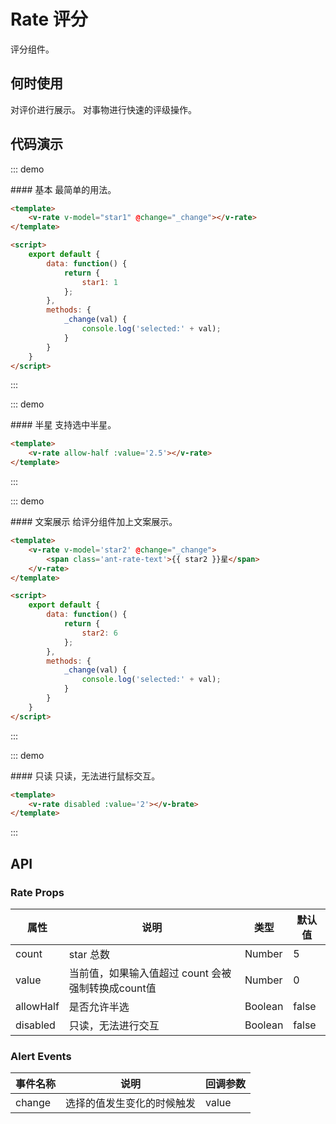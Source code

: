 <script>
  export default {
      data: function() {
          return {
              star1: 1,
              star2: 6,
          };
      },
      methods: {
          _change(val) {
              console.log('selected:' + val);
          }
      }
  }
</script>


# Rate 评分

评分组件。

## 何时使用

对评价进行展示。
对事物进行快速的评级操作。

## 代码演示

::: demo
<summary>
  #### 基本
  最简单的用法。
</summary>

```html
<template>
    <v-rate v-model="star1" @change="_change"></v-rate>
</template>

<script>
    export default {
        data: function() {
            return {
                star1: 1
            };
        },
        methods: {
            _change(val) {
                console.log('selected:' + val);
            }
        }
    }
</script>
```
:::

::: demo
<summary>
  #### 半星
  支持选中半星。
</summary>

```html
<template>
    <v-rate allow-half :value='2.5'></v-rate>
</template>
```
:::

::: demo
<summary>
  #### 文案展示
  给评分组件加上文案展示。
</summary>

```html
<template>
    <v-rate v-model='star2' @change="_change">
        <span class='ant-rate-text'>{{ star2 }}星</span>
    </v-rate>
</template>

<script>
    export default {
        data: function() {
            return {
                star2: 6
            };
        },
        methods: {
            _change(val) {
                console.log('selected:' + val);
            }
        }
    }
</script>
```
:::

::: demo
<summary>
  #### 只读
  只读，无法进行鼠标交互。
</summary>

```html
<template>
    <v-rate disabled :value='2'></v-brate>
</template>
```
:::

## API
### Rate Props
| 属性        | 说明           | 类型               | 默认值       |
|------------|----------------|-------------------|-------------|
| count    | star 总数 | Number | 5 |
| value | 当前值，如果输入值超过 count 会被强制转换成count值 | Number | 0 |
| allowHalf | 是否允许半选   | Boolean | false |
| disabled | 只读，无法进行交互 | Boolean | false |

### Alert Events
| 事件名称 | 说明 | 回调参数 |
|---------- |-------- |---------- |
| change | 选择的值发生变化的时候触发 | value |

